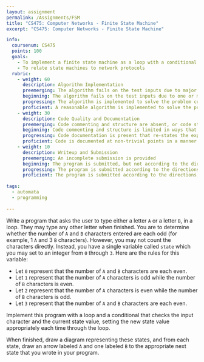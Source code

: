```yaml
---
layout: assignment
permalink: /Assignments/FSM
title: "CS475: Computer Networks - Finite State Machine"
excerpt: "CS475: Computer Networks - Finite State Machine"

info:
  coursenum: CS475
  points: 100
  goals:
    - To implement a finite state machine as a loop with a conditional
    - To relate state machines to network protocols
  rubric:
    - weight: 60
      description: Algorithm Implementation
      preemerging: The algorithm fails on the test inputs due to major issues, or the program fails to compile and/or run
      beginning: The algorithm fails on the test inputs due to one or more minor issues
      progressing: The algorithm is implemented to solve the problem correctly according to given test inputs, but would fail if executed in a general case due to a minor issue or omission in the algorithm design or implementation
      proficient: A reasonable algorithm is implemented to solve the problem which correctly solves the problem according to the given test inputs, and would be reasonably expected to solve the problem in the general case
    - weight: 30
      description: Code Quality and Documentation
      preemerging: Code commenting and structure are absent, or code structure departs significantly from best practice, and/or the code departs significantly from the style guide
      beginning: Code commenting and structure is limited in ways that reduce the readability of the program, and/or there are minor departures from the style guide
      progressing: Code documentation is present that re-states the explicit code definitions, and/or code is written that mostly adheres to the style guide
      proficient: Code is documented at non-trivial points in a manner that enhances the readability of the program, and code is written according to the style guide
    - weight: 10
      description: Writeup and Submission
      preemerging: An incomplete submission is provided
      beginning: The program is submitted, but not according to the directions in one or more ways (for example, because it is lacking a readme writeup)
      progressing: The program is submitted according to the directions with a minor omission or correction needed
      proficient: The program is submitted according to the directions, including a readme writeup describing the solution        
      
tags:
  - automata
  - programming
  
---
```


Write a program that asks the user to type either a letter `A` or a letter `B`, in a loop.  They may type any other letter when finished.   You are to determine whether the number of `A` and `B` characters entered are each odd (for example, 1 `A` and 3 `B` characters).  However, you may not count the characters directly.  Instead, you have a single variable called `state` which you may set to an integer from `0` through `3`.  Here are the rules for this variable:

* Let `0` represent that the number of `A` and `B` characters are each even.  
* Let `1` represent that the number of `A` characters is odd while the number of `B` characters is even.  
* Let `2` represent that the number of `A` characters is even while the number of `B` characters is odd.  
* Let `3` represent that the number of `A` and `B` characters are each even.  

Implement this program with a loop and a conditional that checks the input character and the current state value, setting the new state value appropriately each time through the loop.

When finished, draw a diagram representing these states, and from each state, draw an arrow labeled `A` and one labeled `B` to the appropriate next state that you wrote in your program.